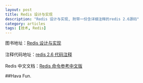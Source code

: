 ```yaml
---
layout: post
title: Redis 设计与实现
description: "Redis 设计与实现, 附带一份含详细注释的redis 2.6源码"
category: articles
tags: [技术, Redis]
---
```


图书地址：[Redis 设计与实现](http://www.redisbook.com)  
<br>
注释代码地址：[redis 2.6 代码注释](https://github.com/huangz1990/annotated_redis_source)  
<br>
Redis 中文文档：[Redis 命令参考中文版](http://www.redisdoc.com/en/latest/)

##Hava Fun.
